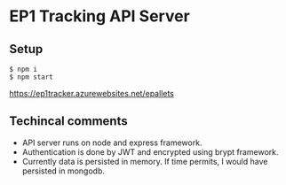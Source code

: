 # EP1 Tracking API Server

## Setup

``` 
$ npm i 
$ npm start
```

https://ep1tracker.azurewebsites.net/epallets

## Techincal comments

- API server runs on node and express framework.
- Authentication is done by JWT and encrypted using brypt framework. 
- Currently data is persisted in memory. If time permits, I would have persisted in mongodb.



